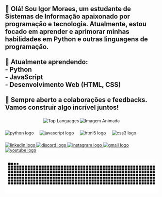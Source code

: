 <h2 align="left">👋 Olá! Sou Igor Moraes, um estudante de Sistemas de Informação apaixonado por programação e tecnologia. Atualmente, estou focado em aprender e aprimorar minhas habilidades em Python e outras linguagens de programação.<br><br>🌱 Atualmente aprendendo:<br>- Python<br>- JavaScript<br>- Desenvolvimento Web (HTML, CSS)<br><br>🤝 Sempre aberto a colaborações e feedbacks. Vamos construir algo incrível juntos!</h2>

###

<div align="center">
  <img src="https://github-readme-stats.vercel.app/api/top-langs/?username=igormoraestech&layout=compact" alt="Top Languages" height="200"/>
  <img src="https://i.imgur.com/BGkTLbt.gif" alt="Imagem Animada" height="200"/>
</div>

###

<div align="left">
  <img src="https://cdn.jsdelivr.net/gh/devicons/devicon/icons/python/python-original.svg" height="30" alt="python logo"  />
  <img width="12" />
  <img src="https://cdn.jsdelivr.net/gh/devicons/devicon/icons/javascript/javascript-original.svg" height="30" alt="javascript logo"  />
  <img width="12" />
  <img src="https://cdn.jsdelivr.net/gh/devicons/devicon/icons/html5/html5-original.svg" height="30" alt="html5 logo"  />
  <img width="12" />
  <img src="https://cdn.jsdelivr.net/gh/devicons/devicon/icons/css3/css3-original.svg" height="30" alt="css3 logo"  />
</div>

###

<div align="left">
  <a href="https://www.linkedin.com/in/igormoraestech/" target="_blank">
    <img src="https://img.shields.io/static/v1?message=LinkedIn&logo=linkedin&label=&color=0077B5&logoColor=white&labelColor=&style=for-the-badge" height="35" alt="linkedin logo"  />
  </a>
  <a href="@IgorMoraesTech" target="_blank">
    <img src="https://img.shields.io/static/v1?message=Discord&logo=discord&label=&color=7289DA&logoColor=white&labelColor=&style=for-the-badge" height="35" alt="discord logo"  />
  </a>
  <a href="https://instagram.com/igormoraestech" target="_blank">
    <img src="https://img.shields.io/static/v1?message=Instagram&logo=instagram&label=&color=E4405F&logoColor=white&labelColor=&style=for-the-badge" height="35" alt="instagram logo"  />
  </a>
  <a href="igormoraestech@gmail.com" target="_blank">
    <img src="https://img.shields.io/static/v1?message=Gmail&logo=gmail&label=&color=D14836&logoColor=white&labelColor=&style=for-the-badge" height="35" alt="gmail logo"  />
  </a>
  <a href="https://www.youtube.com/@IgorMoraesTech" target="_blank">
    <img src="https://img.shields.io/static/v1?message=Youtube&logo=youtube&label=&color=FF0000&logoColor=white&labelColor=&style=for-the-badge" height="35" alt="youtube logo"  />
  </a>
</div>

###

<img src="https://raw.githubusercontent.com/IgorMoraesTech/IgorMoraesTech/efb7864c0042b7e22a5d860eac3e876705464ba2/output/snake.svg" alt="Snake animation" />

###
